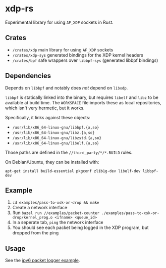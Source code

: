 # xdp-rs

Experimental library for using `AF_XDP` sockets in Rust.

## Crates

* `/crates/xdp` main library for using `AF_XDP` sockets
* `/crates/xdp-sys` generated bindings for the XDP kernel headers
* `/crates/bpf` safe wrappers over `libbpf-sys` (generated libbpf bindings)

## Dependencies

Depends on `libbpf` and notably does *not* depend on `libxdp`.

`libbpf` is statically linked into the binary, but requires `libelf` and `libz`
to be available at build time. The `WORKSPACE` file imports these as local
repositories, which isn't very hermetic, but it works.

Specifically, it links against these objects:

* `/usr/lib/x86_64-linux-gnu/libbpf.{a,so}`
* `/usr/lib/x86_64-linux-gnu/libz.{a,so}`
* `/usr/lib/x86_64-linux-gnu/libzstd.{a,so}`
* `/usr/lib/x86_64-linux-gnu/libelf.{a,so}`

Those paths are defined in the `//third_party/*/*.BUILD` rules.

On Debian/Ubuntu, they can be installed with:

```
apt-get install build-essential pkgconf zlib1g-dev libelf-dev libbpf-dev
```

## Example

1. `cd examples/pass-to-xsk-or-drop && make` 
2. Create a network interface
3. Run `bazel run //examples/packet-counter ./examples/pass-to-xsk-or-drop/kernel_prog.o <ifname> <queue_id>`
4. In a seperate tab, `ping` the network interface
5. You should see each packet being logged in the XDP program, but dropped from the ping

## Usage

See the [ipv6 packet logger example](./examples/ipv6-logger).